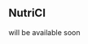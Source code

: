 [//]: # (<p align="center">)

[//]: # (  <a href="http://nestjs.com/" target="blank"><img src="https://nestjs.com/img/logo-small.svg" width="120" alt="Nest Logo" /></a>)

[//]: # (</p>)

[//]: # ()
[//]: # ([circleci-image]: https://img.shields.io/circleci/build/github/nestjs/nest/master?token=abc123def456)

[//]: # ([circleci-url]: https://circleci.com/gh/nestjs/nest)

[//]: # ()
[//]: # (## Description)

[//]: # ()
[//]: # ([Nest]&#40;https://github.com/nestjs/nest&#41; framework TypeScript starter repository.)

[//]: # ()
[//]: # (## Project setup)

[//]: # ()
[//]: # (```bash)

[//]: # ($ npm install)

[//]: # (```)

[//]: # ()
[//]: # (## Compile and run the project)

[//]: # ()
[//]: # (```bash)

[//]: # (# development)

[//]: # ($ npm run start)

[//]: # ()
[//]: # (# watch mode)

[//]: # ($ npm run start:dev)

[//]: # ()
[//]: # (# production mode)

[//]: # ($ npm run start:prod)

[//]: # (```)

[//]: # ()
[//]: # (## Run tests)

[//]: # ()
[//]: # (```bash)

[//]: # (# unit tests)

[//]: # ($ npm run test)

[//]: # ()
[//]: # (# e2e tests)

[//]: # ($ npm run test:e2e)

[//]: # ()
[//]: # (# test coverage)

[//]: # ($ npm run test:cov)

[//]: # (```)

[//]: # ()


## NutriCI
will be available soon